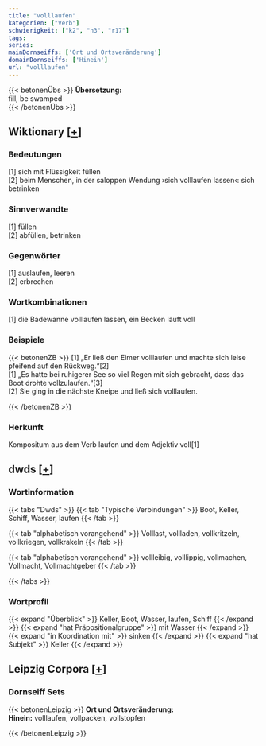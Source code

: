 ```yaml
---
title: "volllaufen"
kategorien: ["Verb"]
schwierigkeit: ["k2", "h3", "r17"]
tags:
series:
mainDornseiffs: ['Ort und Ortsveränderung']
domainDornseiffs: ['Hinein']
url: "volllaufen"
---
```


{{< betonenÜbs >}}
**Übersetzung:**  
fill, be swamped  
{{< /betonenÜbs >}}

## Wiktionary [[+](https://de.wiktionary.org/wiki/volllaufen)]

### Bedeutungen
[1] sich mit Flüssigkeit füllen  
[2] beim Menschen, in der saloppen Wendung ›sich volllaufen lassen‹: sich betrinken  

### Sinnverwandte
[1] füllen  
[2] abfüllen, betrinken  

### Gegenwörter
[1] auslaufen, leeren  
[2] erbrechen  

### Wortkombinationen
[1] die Badewanne volllaufen lassen, ein Becken läuft voll  

### Beispiele
{{< betonenZB >}}
[1] „Er ließ den Eimer volllaufen und machte sich leise pfeifend auf den Rückweg.“[2]  
[1] „Es hatte bei ruhigerer See so viel Regen mit sich gebracht, dass das Boot drohte vollzulaufen.“[3]  
[2] Sie ging in die nächste Kneipe und ließ sich volllaufen.  

{{< /betonenZB >}}
### Herkunft
Kompositum aus dem Verb laufen und dem Adjektiv voll[1]  



## dwds [[+](https://www.dwds.de/wb/volllaufen)]

### Wortinformation
{{< tabs "Dwds" >}}
{{< tab "Typische Verbindungen" >}}
Boot, Keller, Schiff, Wasser, laufen
{{< /tab >}}

{{< tab "alphabetisch vorangehend" >}}
Volllast, vollladen, vollkritzeln, vollkriegen, vollkrakeln
{{< /tab >}}

{{< tab "alphabetisch vorangehend" >}}
vollleibig, volllippig, vollmachen, Vollmacht, Vollmachtgeber
{{< /tab >}}

{{< /tabs >}}

### Wortprofil
{{< expand "Überblick" >}} Keller, Boot, Wasser, laufen, Schiff {{< /expand >}}
{{< expand "hat Präpositionalgruppe" >}} mit Wasser {{< /expand >}}
{{< expand "in Koordination mit" >}} sinken {{< /expand >}}
{{< expand "hat Subjekt" >}} Keller {{< /expand >}}

## Leipzig Corpora [[+](https://corpora.uni-leipzig.de/en/res?word=volllaufen&corpusId=deu_newscrawl-public_2018)]

### Dornseiff Sets
{{< betonenLeipzig >}}
**Ort und Ortsveränderung:**  
**Hinein:** volllaufen, vollpacken, vollstopfen  

{{< /betonenLeipzig >}}

